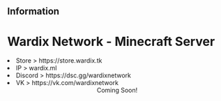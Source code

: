 <h2>Information</h2>
<h1>Wardix Network - Minecraft Server</h1>
<li>Store > https://store.wardix.tk</li>
<li>IP > wardix.ml</li>
<li>Discord > https://dsc.gg/wardixnetwork</li>
<li>VK > https://vk.com/wardixnetwork </li>
<center> <center>
Coming Soon!
